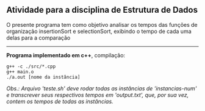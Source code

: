 ## Atividade para a disciplina de Estrutura de Dados

O presente programa tem como objetivo analisar os tempos das funções de organização insertionSort e selectionSort, exibindo o tempo de cada uma delas para a comparação
___
**Programa implementado em c++**, compilação:

~~~
g++ -c ./src/*.cpp
g++ main.o
./a.out [nome da instância]
~~~

*Obs.: Arquivo 'teste.sh' deve rodar todas as instâncias de 'instancias-num' e transcrever seus respectivos tempos em 'output.txt', que, por sua vez, contem os tempos de todas as instâncias.*
